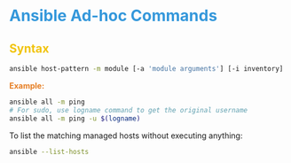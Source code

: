 &nbsp;

# <span style="color: rgb(53, 152, 219);">Ansible Ad-hoc Commands</span>

## <span style="color: rgb(241, 196, 15);">Syntax</span>

```bash
ansible host-pattern -m module [-a 'module arguments'] [-i inventory]

```

<span style="color: rgb(230, 126, 35);">**Example:**</span>

```bash
ansible all -m ping
# For sudo, use logname command to get the original username
ansible all -m ping -u $(logname)

```

To list the matching managed hosts without executing anything:

```bash
ansible --list-hosts

